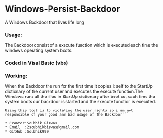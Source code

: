 # Windows-Persist-Backdoor
A Windows Backdoor that lives life long

### Usage:
The Backdoor consist of a execute function which is executed each time the windows operating system boots.

### Coded in Visal Basic (vbs)

### Working:
When the Backdoor the run for the first time it copies it self to the StartUp dictionary of the current user and executes the execute function.The Windows runs all the files in StartUp dictionary after boot so, each time the system boots our backdoor is started and the execute function is executed.

```Warning:
Using this tool is to violating the user rights so i am not responsible of your good and bad usage of the Backdoor```

* Creator:Soubhik Biswas
* Email  :2soubhikbiswas@gmail.com
* GitHub :Soubhik999

